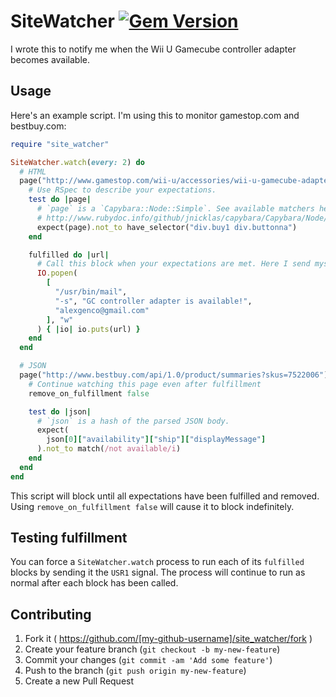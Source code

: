 # SiteWatcher [![Gem Version](https://badge.fury.io/rb/site_watcher.svg)](http://badge.fury.io/rb/site_watcher)

I wrote this to notify me when the Wii U Gamecube controller adapter becomes
available.

## Usage

Here's an example script. I'm using this to monitor gamestop.com and bestbuy.com:

```ruby
require "site_watcher"

SiteWatcher.watch(every: 2) do
  # HTML
  page("http://www.gamestop.com/wii-u/accessories/wii-u-gamecube-adapter/115426") do
    # Use RSpec to describe your expectations.
    test do |page|
      # `page` is a `Capybara::Node::Simple`. See available matchers here:
      # http://www.rubydoc.info/github/jnicklas/capybara/Capybara/Node/Matchers
      expect(page).not_to have_selector("div.buy1 div.buttonna")
    end

    fulfilled do |url|
      # Call this block when your expectations are met. Here I send myself an email.
      IO.popen(
        [
          "/usr/bin/mail",
          "-s", "GC controller adapter is available!",
          "alexgenco@gmail.com"
        ], "w"
      ) { |io| io.puts(url) }
    end
  end

  # JSON
  page("http://www.bestbuy.com/api/1.0/product/summaries?skus=7522006") do
    # Continue watching this page even after fulfillment
    remove_on_fulfillment false

    test do |json|
      # `json` is a hash of the parsed JSON body.
      expect(
        json[0]["availability"]["ship"]["displayMessage"]
      ).not_to match(/not available/i)
    end
  end
end
```

This script will block until all expectations have been fulfilled and removed. Using `remove_on_fulfillment false` will cause it to block indefinitely.

## Testing fulfillment

You can force a `SiteWatcher.watch` process to run each of its `fulfilled` blocks by sending it the `USR1` signal. The process will continue to run as normal after each block has been called.

## Contributing

1. Fork it ( https://github.com/[my-github-username]/site_watcher/fork )
2. Create your feature branch (`git checkout -b my-new-feature`)
3. Commit your changes (`git commit -am 'Add some feature'`)
4. Push to the branch (`git push origin my-new-feature`)
5. Create a new Pull Request
